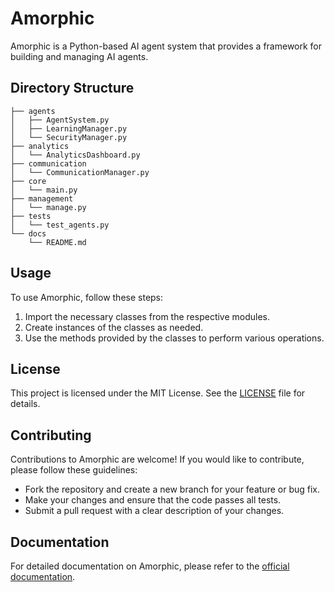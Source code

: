 # Amorphic

Amorphic is a Python-based AI agent system that provides a framework for building and managing AI agents.

## Directory Structure

```
├── agents
│   ├── AgentSystem.py
│   ├── LearningManager.py
│   └── SecurityManager.py
├── analytics
│   └── AnalyticsDashboard.py
├── communication
│   └── CommunicationManager.py
├── core
│   └── main.py
├── management
│   └── manage.py
├── tests
│   └── test_agents.py
└── docs
    └── README.md
```

## Usage

To use Amorphic, follow these steps:

1. Import the necessary classes from the respective modules.
2. Create instances of the classes as needed.
3. Use the methods provided by the classes to perform various operations.

## License

This project is licensed under the MIT License. See the [LICENSE](LICENSE) file for details.

## Contributing

Contributions to Amorphic are welcome! If you would like to contribute, please follow these guidelines:

- Fork the repository and create a new branch for your feature or bug fix.
- Make your changes and ensure that the code passes all tests.
- Submit a pull request with a clear description of your changes.

## Documentation

For detailed documentation on Amorphic, please refer to the [official documentation](https://amorphic.ai/docs).
